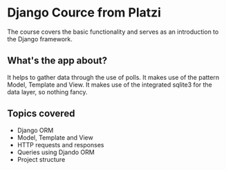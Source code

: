 # Django Cource from Platzi
The course covers the basic functionality and serves as an introduction to the Django framework.

## What's the app about?
It helps to gather data through the use of polls. It makes use of the pattern Model, Template and View.
It makes use of the integrated sqlite3 for the data layer, so nothing fancy.

## Topics covered
* Django ORM
* Model, Template and View 
* HTTP requests and responses
* Queries using Djando ORM
* Project structure 
